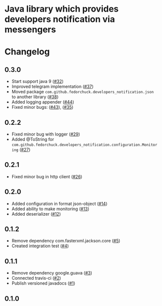 # Java library which provides developers notification via messengers 
# Changelog

## 0.3.0
* Start support java 9 ([#32](https://github.com/fedorchuck/developers-notification/pull/32))
* Improved telegram implementation ([#37](https://github.com/fedorchuck/developers-notification/pull/37))
* Moved package `com.github.fedorchuck.developers_notification.json` to another library ([#38](https://github.com/fedorchuck/developers-notification/issues/38))
* Added logging appender ([#44](https://github.com/fedorchuck/developers-notification/pull/44))
* Fixed minor bugs: ([#43](https://github.com/fedorchuck/developers-notification/pull/43)), 
([#35](https://github.com/fedorchuck/developers-notification/issues/35))

## 0.2.2
* Fixed minor bug with logger ([#29](https://github.com/fedorchuck/developers-notification/pull/29))
* Added @ToString for `com.github.fedorchuck.developers_notification.configuration.Monitoring` 
([#27](https://github.com/fedorchuck/developers-notification/issues/27))

## 0.2.1
* Fixed minor bug in http client ([#26](https://github.com/fedorchuck/developers-notification/pull/26))

## 0.2.0
* Added configuration in format json-object ([#14](https://github.com/fedorchuck/developers-notification/pull/14))
* Added ability to make monitoring ([#13](https://github.com/fedorchuck/developers-notification/pull/13))
* Added deserializer ([#12](https://github.com/fedorchuck/developers-notification/pull/12))

## 0.1.2
* Remove dependency com.fasterxml.jackson.core ([#5](https://github.com/fedorchuck/developers-notification/issues/5))
* Created integration test ([#4](https://github.com/fedorchuck/developers-notification/issues/4))

## 0.1.1
* Remove dependency google.guava ([#3](https://github.com/fedorchuck/developers-notification/issues/3))
* Connected travis-ci ([#2](https://github.com/fedorchuck/developers-notification/issues/2))
* Publish versioned javadocs ([#1](https://github.com/fedorchuck/developers-notification/issues/1))

## 0.1.0